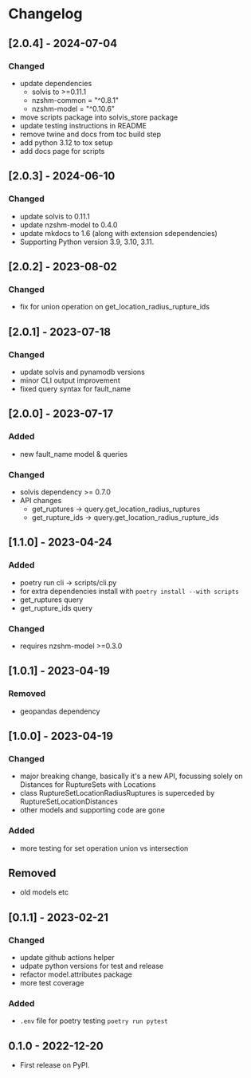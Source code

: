 # Changelog

## [2.0.4] - 2024-07-04

### Changed
 - update dependencies
   - solvis to >=0.11.1
   - nzshm-common = "^0.8.1"
   - nzshm-model = "^0.10.6"
 - move scripts package into solvis_store package
 - update testing instructions in README
 - remove twine and docs from toc build step
 - add python 3.12 to tox setup
 - add docs page for scripts

## [2.0.3] - 2024-06-10
### Changed
 - update solvis to 0.11.1
 - update nzshm-model to 0.4.0
 - update mkdocs to 1.6 (along with extension sdependencies)
 - Supporting Python version 3.9, 3.10, 3.11.

## [2.0.2] - 2023-08-02
### Changed
 - fix for union operation on get_location_radius_rupture_ids

## [2.0.1] - 2023-07-18
### Changed
 - update solvis and pynamodb versions
 - minor CLI output improvement
 - fixed query syntax for fault_name

## [2.0.0] - 2023-07-17
### Added
 - new fault_name model & queries
### Changed
 - solvis dependency >= 0.7.0
 - API changes
    - get_ruptures -> query.get_location_radius_ruptures
    - get_rupture_ids -> query.get_location_radius_rupture_ids

## [1.1.0] - 2023-04-24
### Added
 - poetry run cli -> scripts/cli.py
 - for extra dependencies install with `poetry install --with scripts`
 - get_ruptures query
 - get_rupture_ids query

### Changed
 - requires nzshm-model >=0.3.0

## [1.0.1] - 2023-04-19
### Removed
 - geopandas dependency

## [1.0.0] - 2023-04-19
### Changed
 - major breaking change, basically it's a new API, focussing solely on Distances for RuptureSets with Locations
 - class RuptureSetLocationRadiusRuptures is superceded by RuptureSetLocationDistances
 - other models and supporting code are gone

### Added
 - more testing for set operation union vs intersection

## Removed
 - old models etc

## [0.1.1] - 2023-02-21
### Changed
 - update github actions helper
 - udpate python versions for test and release
 - refactor model.attributes package
 - more test coverage
### Added
 - `.env` file for poetry testing `poetry run pytest`

## 0.1.0 - 2022-12-20

* First release on PyPI.
